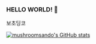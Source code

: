 ### HELLO WORLD! 👋
보초딩코

[![mushroomsando's GitHub stats](https://github-readme-stats.vercel.app/api?username=mushroomsando)](https://github.com/anuraghazra/github-readme-stats)
<!--
**mushroomsando/mushroomsando** is a ✨ _special_ ✨ repository because its `README.md` (this file) appears on your GitHub profile.

Here are some ideas to get you started:

- 🔭 I’m currently working on ...
- 🌱 I’m currently learning ...
- 👯 I’m looking to collaborate on ...
- 🤔 I’m looking for help with ...
- 💬 Ask me about ...
- 📫 How to reach me: ...
- 😄 Pronouns: ...
- ⚡ Fun fact: ...
-->

